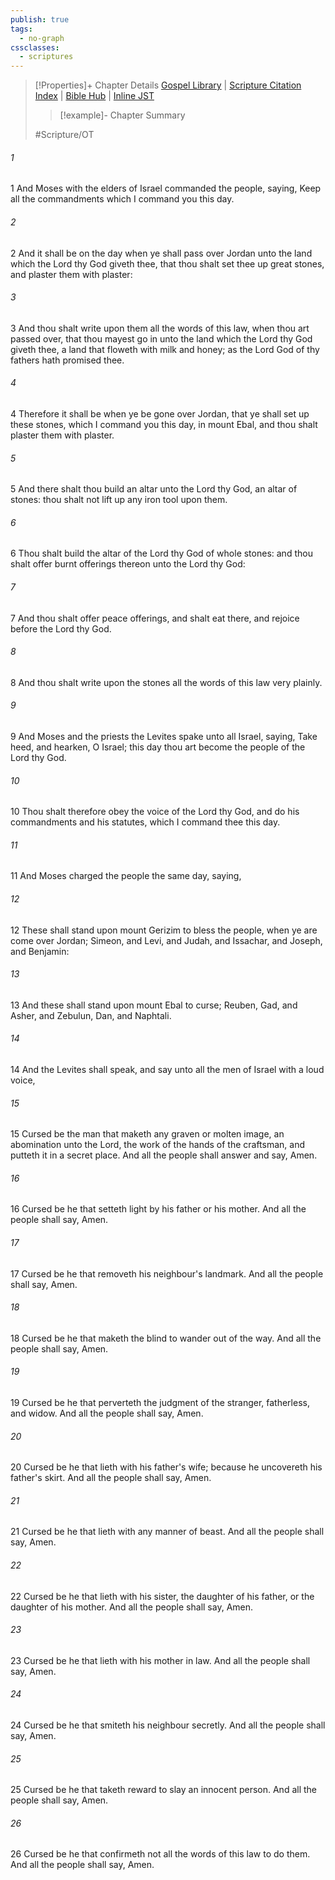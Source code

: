 ```yaml
---
publish: true
tags:
  - no-graph
cssclasses:
  - scriptures
---
```

>[!Properties]+ Chapter Details
>[Gospel Library](https://churchofjesuschrist.org/study/scriptures/ot/deut/27?lang=eng)    |    [Scripture Citation Index](https://scriptures.byu.edu/#0691b::c0691b)    |    [Bible Hub](https://biblehub.com/deuteronomy/27.htm)    |    [Inline JST](https://scripturetoolbox.com/html/ic/Deuteronomy/27.html)
>>[!example]- Chapter Summary
>> 
> 
>
>#Scripture/OT
###### 1
1 And Moses with the elders of Israel commanded the people, saying, Keep all the commandments which I command you this day.
###### 2
2 And it shall be on the day when ye shall pass over Jordan unto the land which the Lord thy God giveth thee, that thou shalt set thee up great stones, and plaster them with plaster:
###### 3
3 And thou shalt write upon them all the words of this law, when thou art passed over, that thou mayest go in unto the land which the Lord thy God giveth thee, a land that floweth with milk and honey; as the Lord God of thy fathers hath promised thee.
###### 4
4 Therefore it shall be when ye be gone over Jordan, that ye shall set up these stones, which I command you this day, in mount Ebal, and thou shalt plaster them with plaster.
###### 5
5 And there shalt thou build an altar unto the Lord thy God, an altar of stones: thou shalt not lift up any iron tool upon them.
###### 6
6 Thou shalt build the altar of the Lord thy God of whole stones: and thou shalt offer burnt offerings thereon unto the Lord thy God:
###### 7
7 And thou shalt offer peace offerings, and shalt eat there, and rejoice before the Lord thy God.
###### 8
8 And thou shalt write upon the stones all the words of this law very plainly.
###### 9
9 And Moses and the priests the Levites spake unto all Israel, saying, Take heed, and hearken, O Israel; this day thou art become the people of the Lord thy God.
###### 10
10 Thou shalt therefore obey the voice of the Lord thy God, and do his commandments and his statutes, which I command thee this day.
###### 11
11 And Moses charged the people the same day, saying,
###### 12
12 These shall stand upon mount Gerizim to bless the people, when ye are come over Jordan; Simeon, and Levi, and Judah, and Issachar, and Joseph, and Benjamin:
###### 13
13 And these shall stand upon mount Ebal to curse; Reuben, Gad, and Asher, and Zebulun, Dan, and Naphtali.
###### 14
14 And the Levites shall speak, and say unto all the men of Israel with a loud voice,
###### 15
15 Cursed be the man that maketh any graven or molten image, an abomination unto the Lord, the work of the hands of the craftsman, and putteth it in a secret place. And all the people shall answer and say, Amen.
###### 16
16 Cursed be he that setteth light by his father or his mother. And all the people shall say, Amen.
###### 17
17 Cursed be he that removeth his neighbour's landmark. And all the people shall say, Amen.
###### 18
18 Cursed be he that maketh the blind to wander out of the way. And all the people shall say, Amen.
###### 19
19 Cursed be he that perverteth the judgment of the stranger, fatherless, and widow. And all the people shall say, Amen.
###### 20
20 Cursed be he that lieth with his father's wife; because he uncovereth his father's skirt. And all the people shall say, Amen.
###### 21
21 Cursed be he that lieth with any manner of beast. And all the people shall say, Amen.
###### 22
22 Cursed be he that lieth with his sister, the daughter of his father, or the daughter of his mother. And all the people shall say, Amen.
###### 23
23 Cursed be he that lieth with his mother in law. And all the people shall say, Amen.
###### 24
24 Cursed be he that smiteth his neighbour secretly. And all the people shall say, Amen.
###### 25
25 Cursed be he that taketh reward to slay an innocent person. And all the people shall say, Amen.
###### 26
26 Cursed be he that confirmeth not all the words of this law to do them. And all the people shall say, Amen.
